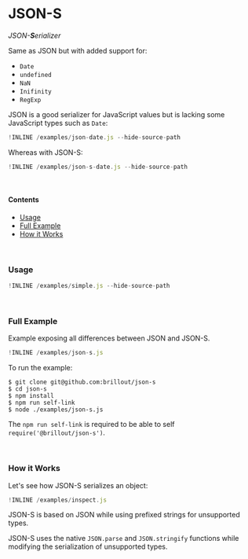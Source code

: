 # JSON-S

<i>JSON-<b>S</b>erializer</i>

Same as JSON but with added support for:
 - `Date`
 - `undefined`
 - `NaN`
 - `Inifinity`
 - `RegExp`

JSON is a good serializer for JavaScript values but
is lacking some JavaScript types such as `Date`:

~~~js
!INLINE /examples/json-date.js --hide-source-path
~~~

Whereas with JSON-S:

~~~js
!INLINE /examples/json-s-date.js --hide-source-path
~~~

<br/>

#### Contents

 - [Usage](#usage)
 - [Full Example](#full-example)
 - [How it Works](#how-it-works)


<br/>

### Usage

~~~js
!INLINE /examples/simple.js --hide-source-path
~~~

<br/>

### Full Example

Example exposing all differences between JSON and JSON-S.

~~~js
!INLINE /examples/json-s.js
~~~

To run the example:

~~~shell
$ git clone git@github.com:brillout/json-s
$ cd json-s
$ npm install
$ npm run self-link
$ node ./examples/json-s.js
~~~

The `npm run self-link` is required to be able to self `require('@brillout/json-s')`.

<br/>

### How it Works

Let's see how JSON-S serializes an object:

~~~js
!INLINE /examples/inspect.js
~~~

JSON-S is based on JSON while using prefixed strings for unsupported types.

JSON-S uses the native `JSON.parse` and `JSON.stringify` functions while modifying the serialization of unsupported types.
